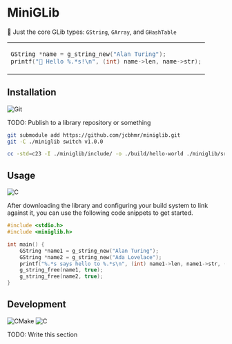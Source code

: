 # MiniGLib

📄 Just the core GLib types: `GString`, `GArray`, and `GHashTable`

<table align=center><td>

```c
GString *name = g_string_new("Alan Turing");
printf("👋 Hello %.*s!\n", (int) name->len, name->str);
```

</table>

## Installation

![Git](https://img.shields.io/badge/Git-F05032?style=for-the-badge&logo=Git&logoColor=FFFFFF)

TODO: Publish to a library repository or something

```sh
git submodule add https://github.com/jcbhmr/miniglib.git
git -C ./miniglib switch v1.0.0
```

```sh
cc -std=c23 -I ./miniglib/include/ -o ./build/hello-world ./miniglib/src/*.c ./src/*.c
```

## Usage

![C](https://img.shields.io/badge/C-222222?style=for-the-badge&logo=C&logoColor=A8B9CC)

After downloading the library and configuring your build system to link against it, you can use the following code snippets to get started.

```c
#include <stdio.h>
#include <miniglib.h>

int main() {
    GString *name1 = g_string_new("Alan Turing");
    GString *name2 = g_string_new("Ada Lovelace");
    printf("%.*s says hello to %.*s\n", (int) name1->len, name1->str, (int) name2->len, name2->str);
    g_string_free(name1, true);
    g_string_free(name2, true);
}
```

## Development

![CMake](https://img.shields.io/badge/CMake-064F8C?style=for-the-badge&logo=CMake&logoColor=FFFFFF)
![C](https://img.shields.io/badge/C-222222?style=for-the-badge&logo=C&logoColor=A8B9CC)

TODO: Write this section
